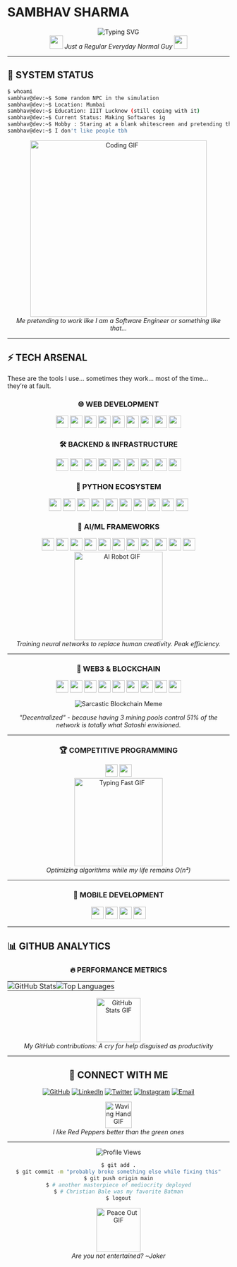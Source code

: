 #                             SAMBHAV SHARMA



<div align="center"> <img src="https://readme-typing-svg.herokuapp.com?font=Fira+Code&duration=3000&pause=1000&color=08872B&center=true&vCenter=true&width=600&lines=Full+Stack+Web+Developer;AI%2FML+Engineer;Competitive+Programmer;Sophomore+at+IIIT+Lucknow;From+Mumbai%2C+India;Just+an+everyday+normal+guy;No+idea+why+you+should+care" alt="Typing SVG" /> </div>

<div align="center">
  <img src="https://media.giphy.com/media/hvRJCLFzcasrR4ia7z/giphy.gif" width="30px"/>
  <em>Just a Regular Everyday Normal Guy</em>
  <img src="https://media.giphy.com/media/hvRJCLFzcasrR4ia7z/giphy.gif" width="30px"/>
</div>

---

## 🚀 SYSTEM STATUS

```bash
$ whoami
sambhav@dev:~$ Some random NPC in the simulation
sambhav@dev:~$ Location: Mumbai
sambhav@dev:~$ Education: IIIT Lucknow (still coping with it)
sambhav@dev:~$ Current Status: Making Softwares ig
sambhav@dev:~$ Hobby : Staring at a blank whitescreen and pretending that my work matters
sambhav@dev:~$ I don't like people tbh
```

<div align="center">
  <img src="https://media.giphy.com/media/qgQUggAC3Pfv687qPC/giphy.gif" width="400" alt="Coding GIF"/>
  <br>
  <em>Me pretending to work like I am a Software Engineer or something like that...</em>
</div>

---

## ⚡ TECH ARSENAL

These are the tools I use... sometimes they work... most of the time... they’re at fault.

<div align="center">

### 🌐 WEB DEVELOPMENT

<img src="https://img.shields.io/badge/Next.js-000000?style=for-the-badge&logo=nextdotjs&logoColor=white" height="28"/>
<img src="https://img.shields.io/badge/React-20232A?style=for-the-badge&logo=react&logoColor=61DAFB" height="28"/>
<img src="https://img.shields.io/badge/GSAP-88CE02?style=for-the-badge&logo=greensock&logoColor=white" height="28"/>
<img src="https://img.shields.io/badge/Lenis-000000?style=for-the-badge&logo=none&logoColor=white" height="28"/>
<img src="https://img.shields.io/badge/Three.js-000000?style=for-the-badge&logo=threedotjs&logoColor=white" height="28"/>
<img src="https://img.shields.io/badge/Tailwind_CSS-06B6D4?style=for-the-badge&logo=tailwindcss&logoColor=white" height="28"/>

<img src="https://img.shields.io/badge/Redux-764ABC?style=for-the-badge&logo=redux&logoColor=white" height="28"/>
<img src="https://img.shields.io/badge/TypeScript-3178C6?style=for-the-badge&logo=typescript&logoColor=white" height="28"/>
<img src="https://img.shields.io/badge/Framer_Motion-0055FF?style=for-the-badge&logo=framer&logoColor=white" height="28"/>


### 🛠️ BACKEND & INFRASTRUCTURE

<img src="https://img.shields.io/badge/Node.js-339933?style=for-the-badge&logo=nodedotjs&logoColor=white" height="28"/>
<img src="https://img.shields.io/badge/Express.js-000000?style=for-the-badge&logo=express&logoColor=white" height="28"/>
<img src="https://img.shields.io/badge/MongoDB-4EA94B?style=for-the-badge&logo=mongodb&logoColor=white" height="28"/>
<img src="https://img.shields.io/badge/Redis-DC382D?style=for-the-badge&logo=redis&logoColor=white" height="28"/>
<img src="https://img.shields.io/badge/PostgreSQL-4169E1?style=for-the-badge&logo=postgresql&logoColor=white" height="28"/>
<img src="https://img.shields.io/badge/Nginx-009639?style=for-the-badge&logo=nginx&logoColor=white" height="28"/>
<img src="https://img.shields.io/badge/Docker-2496ED?style=for-the-badge&logo=docker&logoColor=white" height="28"/>
<img src="https://img.shields.io/badge/Socket.io-010101?style=for-the-badge&logo=socketdotio&logoColor=white" height="28"/>
<img src="https://img.shields.io/badge/Prisma-2D3748?style=for-the-badge&logo=prisma&logoColor=white" height="28"/>




### 🐍 PYTHON ECOSYSTEM

<img src="https://img.shields.io/badge/Django-092E20?style=for-the-badge&logo=django&logoColor=white" height="28"/>
<img src="https://img.shields.io/badge/Flask-000000?style=for-the-badge&logo=flask&logoColor=white" height="28"/>
<img src="https://img.shields.io/badge/FastAPI-009688?style=for-the-badge&logo=fastapi&logoColor=white" height="28"/>
<img src="https://img.shields.io/badge/Pandas-150458?style=for-the-badge&logo=pandas&logoColor=white" height="28"/>
<img src="https://img.shields.io/badge/Numpy-013243?style=for-the-badge&logo=numpy&logoColor=white" height="28"/>
<img src="https://img.shields.io/badge/Tkinter-3776AB?style=for-the-badge&logo=python&logoColor=white" height="28"/>
<img src="https://img.shields.io/badge/Pygame-3776AB?style=for-the-badge&logo=python&logoColor=white" height="28"/>
<img src="https://img.shields.io/badge/BeautifulSoup-4B8BBE?style=for-the-badge&logo=python&logoColor=white" height="28"/>
<img src="https://img.shields.io/badge/Scrapy-231F20?style=for-the-badge&logo=scrapy&logoColor=white" height="28"/>
<img src="https://img.shields.io/badge/OpenCV-5C3EE8?style=for-the-badge&logo=opencv&logoColor=white" height="28"/>


### 🤖 AI/ML FRAMEWORKS

<img src="https://img.shields.io/badge/TensorFlow-FF6F00?style=for-the-badge&logo=tensorflow&logoColor=white" height="28"/>
<img src="https://img.shields.io/badge/PyTorch-EE4C2C?style=for-the-badge&logo=pytorch&logoColor=white" height="28"/>
<img src="https://img.shields.io/badge/Scikit--Learn-F7931E?style=for-the-badge&logo=scikit-learn&logoColor=white" height="28"/>
<img src="https://img.shields.io/badge/Matplotlib-11557C?style=for-the-badge&logo=python&logoColor=white" height="28"/>
<img src="https://img.shields.io/badge/Seaborn-388E3C?style=for-the-badge&logo=python&logoColor=white" height="28"/>
<img src="https://img.shields.io/badge/Keras-D00000?style=for-the-badge&logo=keras&logoColor=white" height="28"/>
<img src="https://img.shields.io/badge/OpenAI-412991?style=for-the-badge&logo=openai&logoColor=white" height="28"/>
<img src="https://img.shields.io/badge/HuggingFace-FCC624?style=for-the-badge&logo=huggingface&logoColor=black" height="28"/>
<img src="https://img.shields.io/badge/LightGBM-9ACD32?style=for-the-badge&logo=lightgbm&logoColor=white" height="28"/>
<img src="https://img.shields.io/badge/XGBoost-EC6B23?style=for-the-badge&logo=xgboost&logoColor=white" height="28"/>
<img src="https://img.shields.io/badge/MLflow-0194E2?style=for-the-badge&logo=mlflow&logoColor=white" height="28"/>

<br>
<img src="https://media.giphy.com/media/cFkiFMDg3iFoI/giphy.gif" width="200" alt="AI Robot GIF"/>
<br>
<em>Training neural networks to replace human creativity. Peak efficiency.</em>

---

### 🔗 WEB3 & BLOCKCHAIN

<img src="https://img.shields.io/badge/Solidity-363636?style=for-the-badge&logo=solidity&logoColor=white" height="28"/>
<img src="https://img.shields.io/badge/Hardhat-FFF100?style=for-the-badge&logo=hardhat&logoColor=black" height="28"/>
<img src="https://img.shields.io/badge/Web3.js-F16822?style=for-the-badge&logo=web3dotjs&logoColor=white" height="28"/>
<img src="https://img.shields.io/badge/Ethers.js-5C3EE8?style=for-the-badge&logo=ethers&logoColor=white" height="28"/>
<img src="https://img.shields.io/badge/IPFS-65C2CB?style=for-the-badge&logo=ipfs&logoColor=white" height="28"/>
<img src="https://img.shields.io/badge/Metamask-F6851B?style=for-the-badge&logo=metamask&logoColor=white" height="28"/>
<img src="https://img.shields.io/badge/Chainlink-375BD2?style=for-the-badge&logo=chainlink&logoColor=white" height="28"/>
<img src="https://img.shields.io/badge/Polygon-8247E5?style=for-the-badge&logo=polygon&logoColor=white" height="28"/>
<img src="https://img.shields.io/badge/OpenZeppelin-4E5EE4?style=for-the-badge&logo=openzeppelin&logoColor=white" height="28"/>

<br>

![Sarcastic Blockchain Meme](https://media.giphy.com/media/l0HlvtIPzPdt2usKs/giphy.gif)

*"Decentralized" - because having 3 mining pools control 51% of the network is totally what Satoshi envisioned.*

---

### 🏆 COMPETITIVE PROGRAMMING

<img src="https://img.shields.io/badge/C++-00599C?style=for-the-badge&logo=cplusplus&logoColor=white" height="28"/>
<img src="https://img.shields.io/badge/C-A8B9CC?style=for-the-badge&logo=c&logoColor=white" height="28"/>

<br>
<img src="https://media.giphy.com/media/ZVik7pBtu9dNS/giphy.gif" width="200" alt="Typing Fast GIF"/>
<br>
<em>Optimizing algorithms while my life remains O(n²)</em>

---

### 📱 MOBILE DEVELOPMENT

<img src="https://img.shields.io/badge/React_Native-20232A?style=for-the-badge&logo=react&logoColor=61DAFB" height="28"/>
<img src="https://img.shields.io/badge/Expo-1B1F26?style=for-the-badge&logo=expo&logoColor=white" height="28"/>
<img src="https://img.shields.io/badge/Redux-764ABC?style=for-the-badge&logo=redux&logoColor=white" height="28"/>
<img src="https://img.shields.io/badge/React_Navigation-007ACC?style=for-the-badge&logo=react-navigation&logoColor=white" height="28"/>

</div>

---

## 📊 GITHUB ANALYTICS

<div align="center">
  
### 🔥 **PERFORMANCE METRICS**
  
<table>
  <tr>
    <td align="center" style="padding: 0; border: none;">
      <img src="https://github-readme-stats.vercel.app/api?username=sambhavgsharma&show_icons=true&theme=tokyonight&include_all_commits=true&count_private=true&hide_border=true&bg_color=0D1117" alt="GitHub Stats" />
    </td>
    <td align="center" style="padding: 0; border: none;">
      <img src="https://github-readme-stats.vercel.app/api/top-langs/?username=sambhavgsharma&layout=compact&theme=tokyonight&hide_border=true&bg_color=0D1117" alt="Top Languages" />
    </td>
  </tr>
</table>


<div align="center">
  <img src="https://media.giphy.com/media/du3J3cXyzhj75IOgvA/giphy.gif" width="100" alt="GitHub Stats GIF"/>
  <br>
  <em>My GitHub contributions: A cry for help disguised as productivity</em>
</div>

---

## 🔗 CONNECT WITH ME

<div align="center">
  
[![GitHub](https://img.shields.io/badge/GitHub-100000?style=for-the-badge&logo=github&logoColor=white)](https://github.com/sambhavgsharma)
[![LinkedIn](https://img.shields.io/badge/LinkedIn-0077B5?style=for-the-badge&logo=linkedin&logoColor=white)](https://www.linkedin.com/in/sambhavgsharma-680403324/)
[![Twitter](https://img.shields.io/badge/Twitter-1DA1F2?style=for-the-badge&logo=twitter&logoColor=white)](https://x.com/sambhavgsharma)
[![Instagram](https://img.shields.io/badge/Instagram-E4405F?style=for-the-badge&logo=instagram&logoColor=white)](https://www.instagram.com/sambhavgsharma/)
[![Email](https://img.shields.io/badge/Email-D14836?style=for-the-badge&logo=gmail&logoColor=white)](mailto:sambhavgsharma70@gmail.com)

<img src="https://media.giphy.com/media/LnQjpWaON8nhr21vNW/giphy.gif" width="60" alt="Waving Hand GIF"/>
<br>
<em>I like Red Peppers better than the green ones</em>

</div>

---


<div align="center">
  <img src="https://komarev.com/ghpvc/?username=sambhavgsharma&label=Profile%20views&color=0e75b6&style=flat" alt="Profile Views" />
</div>

```bash
$ git add .
$ git commit -m "probably broke something else while fixing this"
$ git push origin main
$ # another masterpiece of mediocrity deployed
$ # Christian Bale was my favorite Batman
$ logout
```

<div align="center">
  <img src="https://media.giphy.com/media/M9gbBd9nbDrOTu1Mqx/giphy.gif" width="100" alt="Peace Out GIF"/>
  <br>
  <em>Are you not entertained? ~Joker</em>
</div>
